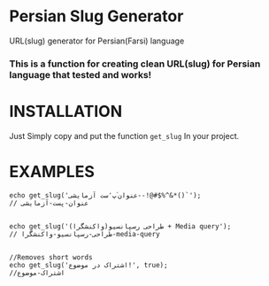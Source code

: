 # Persian Slug Generator
URL(slug) generator for Persian(Farsi) language

### This is a function for creating clean URL(slug) for Persian language that tested and works!

# INSTALLATION

Just Simply copy and put the function `get_slug` In your project.

# EXAMPLES

    echo get_slug('عنوان ٘پ٬ست آزمایشی--!@#$%^&*()`');
    // عنوان-پست-آزمایشی


    echo get_slug('طراحی رسپانسیو(واکنشگرا) + Media query');
    // طراحی-رسپانسیو-واکنشگرا-media-query


    //Removes short words 
    echo get_slug('اشتراک در موضوع!', true);
    //اشتراک-موضوع




